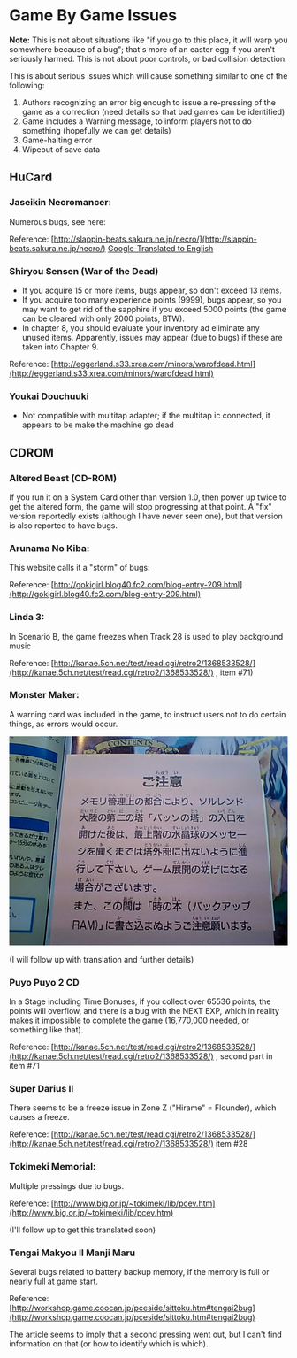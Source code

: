 # Game By Game Issues

**Note:**
This is not about situations like "if you go to this place, it will warp you somewhere because of a bug"; that's more of an easter egg if you aren't seriously harmed.
This is not about poor controls, or bad collision detection.

This is about serious issues which will cause something similar to one of the following:
 1. Authors recognizing an error big enough to issue a re-pressing of the game as a correction (need details so that bad games can be identified)
 2. Game includes a Warning message, to inform players not to do something (hopefully we can get details)
 3. Game-halting error
 4. Wipeout of save data

## HuCard

### Jaseikin Necromancer:

Numerous bugs, see here:

Reference: [http://slappin-beats.sakura.ne.jp/necro/](http://slappin-beats.sakura.ne.jp/necro/)
[Google-Translated to English](https://slappin--beats-sakura-ne-jp.translate.goog/necro/?_x_tr_sch=http&_x_tr_sl=ja&_x_tr_tl=en&_x_tr_hl=en-US&_x_tr_pto=wapp)

### Shiryou Sensen (War of the Dead)

 - If you acquire 15 or more items, bugs appear, so don't exceed 13 items.
 - If you acquire too many experience points (9999), bugs appear, so you may want to get rid
of the sapphire if you exceed 5000 points (the game can be cleared with only 2000 points, BTW).
 - In chapter 8, you should evaluate your inventory ad eliminate any unused items. Apparently,
issues may appear (due to bugs) if these are taken into Chapter 9.

Reference: [http://eggerland.s33.xrea.com/minors/warofdead.html](http://eggerland.s33.xrea.com/minors/warofdead.html)


### Youkai Douchuuki

 - Not compatible with multitap adapter; if the multitap ic connected, it appears to be make the machine go dead


## CDROM

### Altered Beast (CD-ROM)

If you run it on a System Card other than version 1.0, then power up twice to get the altered
form, the game will stop progressing at that point.  A "fix" version reportedly exists
(although I have never seen one), but that version is also reported to have bugs.


### Arunama No Kiba:

This website calls it a "storm" of bugs:

Reference: [http://gokigirl.blog40.fc2.com/blog-entry-209.html](http://gokigirl.blog40.fc2.com/blog-entry-209.html)


### Linda 3:

In Scenario B, the game freezes when Track 28 is used to play background music

Reference: [http://kanae.5ch.net/test/read.cgi/retro2/1368533528/](http://kanae.5ch.net/test/read.cgi/retro2/1368533528/) , item #71)


### Monster Maker:

A warning card was included in the game, to instruct users not to do certain things, as errors would occur.

![Card](/images/MonsterMaker.jpg)

(I will follow up with translation and further details)


### Puyo Puyo 2 CD

In a Stage including Time Bonuses, if you collect over 65536 points, the points will overflow, and
there is a bug with the NEXT EXP, which in reality makes it impossible to complete the game
(16,770,000 needed, or something like that).

Reference: [http://kanae.5ch.net/test/read.cgi/retro2/1368533528/](http://kanae.5ch.net/test/read.cgi/retro2/1368533528/) , second part in item #71


### Super Darius II

There seems to be a freeze issue in Zone Z ("Hirame" = Flounder), which causes a freeze.

Reference: [http://kanae.5ch.net/test/read.cgi/retro2/1368533528/](http://kanae.5ch.net/test/read.cgi/retro2/1368533528/)   item #28


### Tokimeki Memorial:

Multiple pressings due to bugs.

Reference: [http://www.big.or.jp/~tokimeki/lib/pcev.htm](http://www.big.or.jp/~tokimeki/lib/pcev.htm)

(I'll follow up to get this translated soon)


### Tengai Makyou II Manji Maru

Several bugs related to battery backup memory, if the memory is full or nearly full at game start.

Reference: [http://workshop.game.coocan.jp/pceside/sittoku.htm#tengai2bug](http://workshop.game.coocan.jp/pceside/sittoku.htm#tengai2bug)

The article seems to imply that a second pressing went out, but I can't find information on that (or how to identify which is which).

